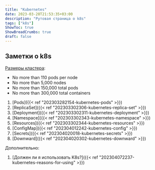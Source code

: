 ```yaml
---
title: "Kubernetes"
date: 2023-03-28T21:53:35+03:00
description: "Рутовая страница о k8s"
tags: ["k8s"]
ShowToc: true
ShowBreadCrumbs: true
draft: false
---
```


## Заметки о k8s

[Размеры кластера](https://kubernetes.io/docs/setup/best-practices/cluster-large/):

- No more than 110 pods per node
- No more than 5,000 nodes
- No more than 150,000 total pods
- No more than 300,000 total containers

1. [Pods]({{< ref "202303282154-kubernetes-pods" >}})
2. [ReplicaSet]({{< ref "202303302306-kubernetes-replica-set" >}})
3. [Deployment]({{< ref "202303302311-kubernetes-deployment" >}})
4. [Namespace]({{< ref "202303302343-kubernetes-namespace" >}})
5. [Resources]({{< ref "202303302344-kubernetes-resources" >}})
6. [ConfigMap]({{< ref "202304012242-kubernetes-config" >}})
7. [Secrets]({{< ref "202304020018-kubernetes-secrets" >}})
8. [Downward]({{< ref "202304020302-kubernetes-downward" >}})

Дополнительно:

1. [Должен ли я использовать K8s?]({{< ref "202304072237-kubernetes-reasons-for-using" >}})
